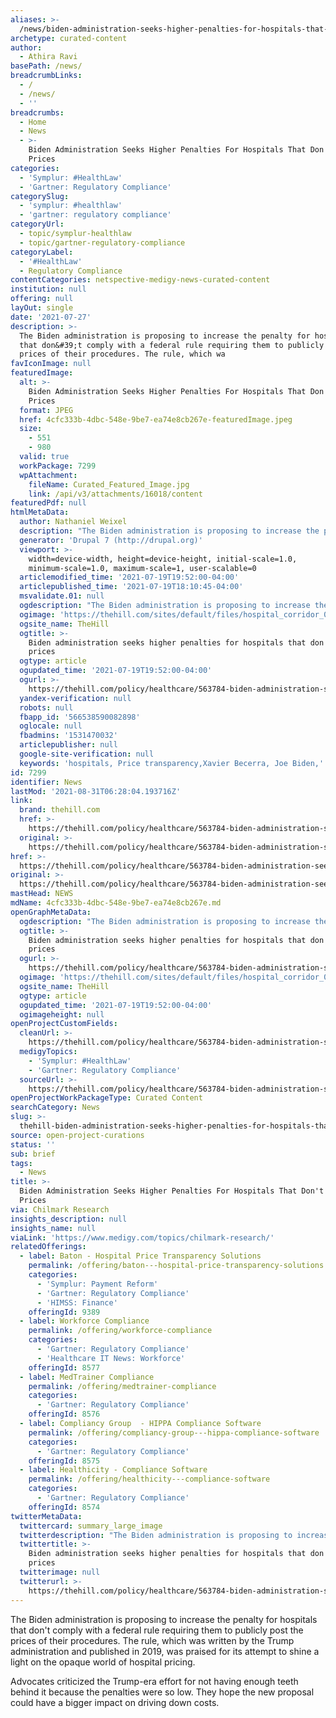 ```yaml
---
aliases: >-
  /news/biden-administration-seeks-higher-penalties-for-hospitals-that-dont-publish-prices
archetype: curated-content
author:
  - Athira Ravi
basePath: /news/
breadcrumbLinks:
  - /
  - /news/
  - ''
breadcrumbs:
  - Home
  - News
  - >-
    Biden Administration Seeks Higher Penalties For Hospitals That Don't Publish
    Prices
categories:
  - 'Symplur: #HealthLaw'
  - 'Gartner: Regulatory Compliance'
categorySlug:
  - 'symplur: #healthlaw'
  - 'gartner: regulatory compliance'
categoryUrl:
  - topic/symplur-healthlaw
  - topic/gartner-regulatory-compliance
categoryLabel:
  - '#HealthLaw'
  - Regulatory Compliance
contentCategories: netspective-medigy-news-curated-content
institution: null
offering: null
layOut: single
date: '2021-07-27'
description: >-
  The Biden administration is proposing to increase the penalty for hospitals
  that don&#39;t comply with a federal rule requiring them to publicly post the
  prices of their procedures. The rule, which wa
favIconImage: null
featuredImage:
  alt: >-
    Biden Administration Seeks Higher Penalties For Hospitals That Don't Publish
    Prices
  format: JPEG
  href: 4cfc333b-4dbc-548e-9be7-ea74e8cb267e-featuredImage.jpeg
  size:
    - 551
    - 980
  valid: true
  workPackage: 7299
  wpAttachment:
    fileName: Curated_Featured_Image.jpg
    link: /api/v3/attachments/16018/content
featuredPdf: null
htmlMetaData:
  author: Nathaniel Weixel
  description: "The Biden administration is proposing to increase the penalty for hospitals that don't comply with a federal rule requiring them to publicly post the prices of their procedures.\_"
  generator: 'Drupal 7 (http://drupal.org)'
  viewport: >-
    width=device-width, height=device-height, initial-scale=1.0,
    minimum-scale=1.0, maximum-scale=1, user-scalable=0
  articlemodified_time: '2021-07-19T19:52:00-04:00'
  articlepublished_time: '2021-07-19T18:10:45-04:00'
  msvalidate.01: null
  ogdescription: "The Biden administration is proposing to increase the penalty for hospitals that don't comply with a federal rule requiring them to publicly post the prices of their procedures.\_"
  ogimage: 'https://thehill.com/sites/default/files/hospital_corridor_01291029_1.jpg'
  ogsite_name: TheHill
  ogtitle: >-
    Biden administration seeks higher penalties for hospitals that don't publish
    prices
  ogtype: article
  ogupdated_time: '2021-07-19T19:52:00-04:00'
  ogurl: >-
    https://thehill.com/policy/healthcare/563784-biden-administration-seeks-higher-penalties-for-hospitals-that-dont-publish
  yandex-verification: null
  robots: null
  fbapp_id: '566538590082898'
  oglocale: null
  fbadmins: '1531470032'
  articlepublisher: null
  google-site-verification: null
  keywords: 'hospitals, Price transparency,Xavier Becerra, Joe Biden,'
id: 7299
identifier: News
lastMod: '2021-08-31T06:28:04.193716Z'
link:
  brand: thehill.com
  href: >-
    https://thehill.com/policy/healthcare/563784-biden-administration-seeks-higher-penalties-for-hospitals-that-dont-publish?rl=1&_hsmi=142459174&_hsenc=p2ANqtz-9E2AdUPzWDIo0EVl90ZZq1Bhe2yGoe_m4m6gYRJpnQZPZpQGBbLw4Q8dg6J78yRg1UHJxPMu2TpjfWtmR5lc2LbNpzP5zK1MAwCNNa2ERKUpvhIcs
  original: >-
    https://thehill.com/policy/healthcare/563784-biden-administration-seeks-higher-penalties-for-hospitals-that-dont-publish?rl=1&_hsmi=142459174&_hsenc=p2ANqtz-9E2AdUPzWDIo0EVl90ZZq1Bhe2yGoe_m4m6gYRJpnQZPZpQGBbLw4Q8dg6J78yRg1UHJxPMu2TpjfWtmR5lc2LbNpzP5zK1MAwCNNa2ERKUpvhIcs
href: >-
  https://thehill.com/policy/healthcare/563784-biden-administration-seeks-higher-penalties-for-hospitals-that-dont-publish?rl=1&_hsmi=142459174&_hsenc=p2ANqtz-9E2AdUPzWDIo0EVl90ZZq1Bhe2yGoe_m4m6gYRJpnQZPZpQGBbLw4Q8dg6J78yRg1UHJxPMu2TpjfWtmR5lc2LbNpzP5zK1MAwCNNa2ERKUpvhIcs
original: >-
  https://thehill.com/policy/healthcare/563784-biden-administration-seeks-higher-penalties-for-hospitals-that-dont-publish?rl=1&_hsmi=142459174&_hsenc=p2ANqtz-9E2AdUPzWDIo0EVl90ZZq1Bhe2yGoe_m4m6gYRJpnQZPZpQGBbLw4Q8dg6J78yRg1UHJxPMu2TpjfWtmR5lc2LbNpzP5zK1MAwCNNa2ERKUpvhIcs
mastHead: NEWS
mdName: 4cfc333b-4dbc-548e-9be7-ea74e8cb267e.md
openGraphMetaData:
  ogdescription: "The Biden administration is proposing to increase the penalty for hospitals that don't comply with a federal rule requiring them to publicly post the prices of their procedures.\_"
  ogtitle: >-
    Biden administration seeks higher penalties for hospitals that don't publish
    prices
  ogurl: >-
    https://thehill.com/policy/healthcare/563784-biden-administration-seeks-higher-penalties-for-hospitals-that-dont-publish
  ogimage: 'https://thehill.com/sites/default/files/hospital_corridor_01291029_1.jpg'
  ogsite_name: TheHill
  ogtype: article
  ogupdated_time: '2021-07-19T19:52:00-04:00'
  ogimageheight: null
openProjectCustomFields:
  cleanUrl: >-
    https://thehill.com/policy/healthcare/563784-biden-administration-seeks-higher-penalties-for-hospitals-that-dont-publish?rl=1&_hsmi=142459174&_hsenc=p2ANqtz-9E2AdUPzWDIo0EVl90ZZq1Bhe2yGoe_m4m6gYRJpnQZPZpQGBbLw4Q8dg6J78yRg1UHJxPMu2TpjfWtmR5lc2LbNpzP5zK1MAwCNNa2ERKUpvhIcs
  medigyTopics:
    - 'Symplur: #HealthLaw'
    - 'Gartner: Regulatory Compliance'
  sourceUrl: >-
    https://thehill.com/policy/healthcare/563784-biden-administration-seeks-higher-penalties-for-hospitals-that-dont-publish?rl=1&_hsmi=142459174&_hsenc=p2ANqtz-9E2AdUPzWDIo0EVl90ZZq1Bhe2yGoe_m4m6gYRJpnQZPZpQGBbLw4Q8dg6J78yRg1UHJxPMu2TpjfWtmR5lc2LbNpzP5zK1MAwCNNa2ERKUpvhIcs
openProjectWorkPackageType: Curated Content
searchCategory: News
slug: >-
  thehill-biden-administration-seeks-higher-penalties-for-hospitals-that-dont-publish-prices
source: open-project-curations
status: ''
sub: brief
tags:
  - News
title: >-
  Biden Administration Seeks Higher Penalties For Hospitals That Don't Publish
  Prices
via: Chilmark Research
insights_description: null
insights_name: null
viaLink: 'https://www.medigy.com/topics/chilmark-research/'
relatedOfferings:
  - label: Baton - Hospital Price Transparency Solutions
    permalink: /offering/baton---hospital-price-transparency-solutions
    categories:
      - 'Symplur: Payment Reform'
      - 'Gartner: Regulatory Compliance'
      - 'HIMSS: Finance'
    offeringId: 9389
  - label: Workforce Compliance
    permalink: /offering/workforce-compliance
    categories:
      - 'Gartner: Regulatory Compliance'
      - 'Healthcare IT News: Workforce'
    offeringId: 8577
  - label: MedTrainer Compliance
    permalink: /offering/medtrainer-compliance
    categories:
      - 'Gartner: Regulatory Compliance'
    offeringId: 8576
  - label: Compliancy Group  - HIPPA Compliance Software
    permalink: /offering/compliancy-group---hippa-compliance-software
    categories:
      - 'Gartner: Regulatory Compliance'
    offeringId: 8575
  - label: Healthicity - Compliance Software
    permalink: /offering/healthicity---compliance-software
    categories:
      - 'Gartner: Regulatory Compliance'
    offeringId: 8574
twitterMetaData:
  twittercard: summary_large_image
  twitterdescription: "The Biden administration is proposing to increase the penalty for hospitals that don't comply with a federal rule requiring them to publicly post the prices of their procedures.\_"
  twittertitle: >-
    Biden administration seeks higher penalties for hospitals that don't publish
    prices
  twitterimage: null
  twitterurl: >-
    https://thehill.com/policy/healthcare/563784-biden-administration-seeks-higher-penalties-for-hospitals-that-dont-publish
---
```

The Biden administration is proposing to increase the penalty for hospitals that don&#39;t comply with a federal rule requiring them to publicly post the prices of their procedures. The rule, which was written by the Trump administration and published in 2019, was praised for its attempt to shine a light on the opaque world of hospital pricing. 

Advocates criticized the Trump-era effort for not having enough teeth behind it because the penalties were so low. They hope the new proposal could have a bigger impact on driving down costs.